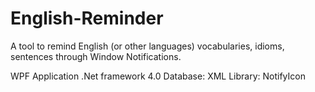 # English-Reminder
A tool to remind English (or other languages) vocabularies, idioms, sentences through Window Notifications.

WPF Application
.Net framework 4.0
Database: XML
Library: NotifyIcon
